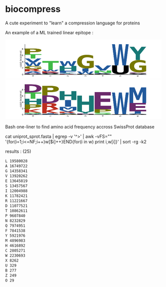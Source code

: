 # biocompress

A cute experiment to "learn" a compression language for proteins

An example of a ML trained linear epitope :

![](logo-9.png)
![](logo-10.png)


Bash one-liner to find amino acid frequency accross SwissProt database

cat uniprot_sprot.fasta | egrep -v '^>' | awk -vFS="" '{for(i=1;i<=NF;i++)w[$i]++}END{for(i in w) print i,w[i]}' | sort -rg -k2

results : (25) 


	L 19580028
	A 16749722
	G 14358341
	V 13920262
	E 13645819
	S 13457567
	I 12004988
	K 11782421
	R 11221667
	D 11077521
	T 10862611
	P 9607840
	N 8232829
	Q 7974951
	F 7841538
	Y 5921976
	M 4896983
	H 4616892
	C 2805271
	W 2230693
	X 8262
	U 329
	B 277
	Z 249
	O 29
